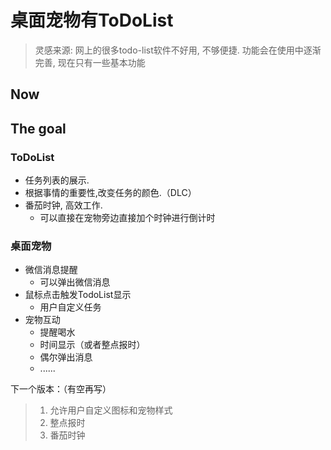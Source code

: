 # 桌面宠物有ToDoList

> 灵感来源: 网上的很多todo-list软件不好用, 不够便捷.
功能会在使用中逐渐完善, 现在只有一些基本功能

## Now



## The goal

### ToDoList

* 任务列表的展示.
* 根据事情的重要性,改变任务的颜色.（DLC）
* 番茄时钟, 高效工作. 
  * 可以直接在宠物旁边直接加个时钟进行倒计时


### 桌面宠物

* 微信消息提醒
  * 可以弹出微信消息
* 鼠标点击触发TodoList显示
  * 用户自定义任务
* 宠物互动
  * 提醒喝水
  * 时间显示（或者整点报时）
  * 偶尔弹出消息
  * ......

下一个版本：（有空再写）

> 1.  允许用户自定义图标和宠物样式
> 2. 整点报时
> 3. 番茄时钟
